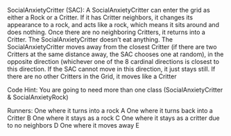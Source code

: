 SocialAnxietyCritter (SAC): A SocialAnxietyCritter can enter the grid as either a Rock or a Critter. If it has Critter neighbors, it changes its appearance to a rock, and acts like a rock, which means it sits around and does nothing. Once there are no neighboring Critters, it returns into a Critter. The SocialAnxietyCritter doesn’t eat anything. The SocialAnxietyCritter moves away from the closest Critter (if there are two Critters at the same distance away, the SAC chooses one at random), in the opposite direction (whichever one of the 8 cardinal directions is closest to this direction. If the SAC cannot move in this direction, it just stays still. If there are no other Critters in the Grid, it moves like a Critter

Code Hint: You are going to need more than one class (SocialAnxietyCritter & SocialAnxietyRock)

Runners:
One where it turns into a rock A
One where it turns back into a Critter B
One where it stays as a rock C
One where it stays as a critter due to no neighbors D
One where it moves away E 
